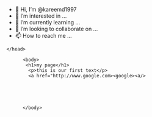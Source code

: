 - 👋 Hi, I’m @kareemd1997
- 👀 I’m interested in ...
- 🌱 I’m currently learning ...
- 💞️ I’m looking to collaborate on ...
- 📫 How to reach me ...

<!---
kareemd1997/kareemd1997 is a ✨ special ✨ repository because its `README.md` (this file) appears on your GitHub profile.
You can click the Preview link to take a look at your changes.
--->
<html>
  <head>
    <title>my first page</title>
    
    
    
    </head>
  
          <body> 
           <h1>my page</h1>
            <p>this is our first text</p>
            <a href="http://www.google.com><google><a/>
    
    
    
    
    
          </body>
  
  
  
</html>


